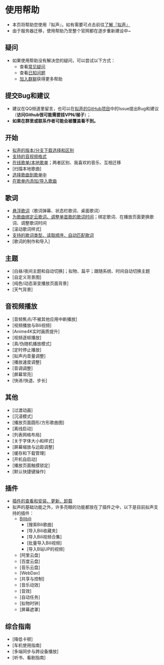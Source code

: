 # 使用帮助
- 本页将帮助您使用『拟声』，如有需要可点击前往[了解『拟声』](/info/)
- 由于服务器迁移，使用帮助乃至整个官网都在逐步重新建设中~

## 疑问
- 如果使用帮助没有解决您的疑问，可以尝试以下方式：
  - 查看[常见疑问](issue)
  - 查看[已知问题](question)
  - [加入群聊](/about/qqgroup)获得更多帮助

## 提交Bug和建议
- 建议在QQ频道里留言，也可以在[拟声的GitHub项目](https://github.com/coolight7/MimicryMusic/issues)中的Issue提出Bug和建议（**访问Github很可能需要挂VPN/梯子**）；
- **如果在群里或联系作者可能会被覆盖看不到。**

## 开始
- [拟声的版本/分支下载选择和区别](list/selectBranch)
- [支持的音视频格式](list/supportFormat)
- [在线歌单/本地歌单](list/songSheet/)；两者区别、我喜欢的音乐、互相迁移
- [扫描本地歌曲]
- [选择歌曲到歌单中](list/addSongsForPlaylist/)
- [在歌单内添加/导入歌曲](list/addSongsByPlaylist/)

## 歌词
- [悬浮歌词](list/overlayLyric/)（歌词弹幕、状态栏歌词、桌面歌词）
- [为歌曲绑定云歌词、调整单首歌的歌词时间](list/bindLyric/)；绑定歌词、在播放页面更换歌词、调整歌词时间
- [滚动歌词样式]
- [支持的歌词类型、读取顺序、自动匹配歌词](list/lyricFormat/)
- [歌词的制作和导入]

## 主题
- [白昼/夜间主题和自动切换]；拟物、扁平；跟随系统、时间自动切换主题
- [自定义背景图]
- [纯色/动态渐变播放页面背景]
- [天气背景]

## 音视频播放
  - [音频焦点/不被其他应用中断播放]
  - [视频播放与Bili视频]
  - [Anime4K实时画质提升]
  - [视频逐帧播放]
  - [真/伪随机播放模式]
  - [定时停止播放]
  - [拟声内音量调整]
  - [播放速度调整]
  - [音调调整]
  - [屏幕常亮]
  - [快进/快退、步长]

## 其他
- [过渡动画]
- [沉浸模式]
- [播放页面圆形/方形歌曲图]
- [离线启动]
- [列表网格布局]
- [关于字体大小和样式]
- [屏幕缩放与边距调整]
- [缓存和下载管理]
- [开机自启动]
- [播放页面触摸锁定]
- [默认快捷键操作]

## 插件
- [插件的查看和安装、更新、卸载](plugins/)
- 拟声的基础功能之外，许多亮眼的功能都放在了插件之中，以下是目前拟声支持的插件：
  - [Bilibili](plugins/bilibili/)
    - [搜索Bili歌曲]
    - [导入Bili收藏夹]
    - [导入Bili视频合集]
    - [批量导入Bili视频]
    - [导入B站UP的视频]
  - [阿里云盘]
  - [百度云盘]
  - [音乐云盘]
  - [WebDav]
  - [共享与控制]
  - [音乐动效]
  - [音效]
  - [自动任务]
  - [拟物时钟]
  - [屏幕遮罩]

## 综合指南
- [降低卡顿]
- [车机使用指南]
- [多端同步与跨设备播放]
- [听书、看剧指南]